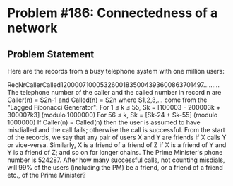 # Problem #186: Connectedness of a network 

## Problem Statement 

Here are the records from a busy telephone system with one million users:

RecNrCallerCalled120000710005326001835004393600863701497.........
The telephone number of the caller and the called number in record n are Caller(n) = S2n-1 and Called(n) = S2n where S1,2,3,... come from the "Lagged Fibonacci Generator":
For 1 ≤ k ≤ 55, Sk = [100003 - 200003k + 300007k3] (modulo 1000000)
For 56 ≤ k, Sk = [Sk-24 + Sk-55] (modulo 1000000)
If Caller(n) = Called(n) then the user is assumed to have misdialled and the call fails; otherwise the call is successful.
From the start of the records, we say that any pair of users X and Y are friends if X calls Y or vice-versa. Similarly, X is a friend of a friend of Z if X is a friend of Y and Y is a friend of Z; and so on for longer chains.
The Prime Minister's phone number is 524287. After how many successful calls, not counting misdials, will 99% of the users (including the PM) be a friend, or a friend of a friend etc., of the Prime Minister?
